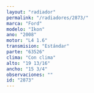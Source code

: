 ```yaml
---
layout: "radiador"
permalink: "/radiadores/2873/"
marca: "Ford"
modelo: "Ikon"
ano: "2008"
motor: "L4 1.6"
transmision: "Estándar"
parte: "63526"
clima: "Con clima"
alto: "19 13/16"
ancho: "15 3/4"
observaciones: ""
id: "2873"
---
```


